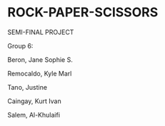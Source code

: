 # ROCK-PAPER-SCISSORS
SEMI-FINAL PROJECT 


Group 6:


Beron, Jane Sophie S.


Remocaldo, Kyle Marl


Tano, Justine


Caingay, Kurt Ivan


Salem, Al-Khulaifi
